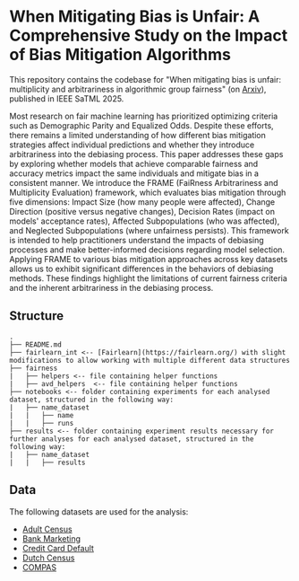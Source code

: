 # When Mitigating Bias is Unfair: A Comprehensive Study on the Impact of Bias Mitigation Algorithms

This repository contains the codebase for "When mitigating bias is unfair: multiplicity and arbitrariness in algorithmic group fairness" (on [Arxiv](https://arxiv.org/abs/2302.07185)), published in IEEE SaTML 2025.

Most research on fair machine learning has prioritized optimizing criteria such as Demographic Parity and Equalized Odds. Despite these efforts, there remains a limited understanding of how different bias mitigation strategies affect individual predictions and whether they introduce arbitrariness into the debiasing process. This paper addresses these gaps by exploring whether models that achieve comparable fairness and accuracy metrics impact the same individuals and mitigate bias in a consistent manner. We introduce the FRAME (FaiRness Arbitrariness and Multiplicity Evaluation) framework, which evaluates bias mitigation through five dimensions: Impact Size (how many people were affected), Change Direction (positive versus negative changes), Decision Rates (impact on models' acceptance rates), Affected Subpopulations (who was affected), and Neglected Subpopulations (where unfairness persists). This framework is intended to help practitioners understand the impacts of debiasing processes and make better-informed decisions regarding model selection. Applying FRAME to various bias mitigation approaches across key datasets allows us to exhibit significant differences in the behaviors of debiasing methods. These findings highlight the limitations of current fairness criteria and the inherent arbitrariness in the debiasing process.


## Structure

```
.
├── README.md
├── fairlearn_int <-- [Fairlearn](https://fairlearn.org/) with slight modifications to allow working with multiple different data structures
├── fairness 
|   ├── helpers <-- file containing helper functions
|   ├── avd_helpers  <-- file containing helper functions
├── notebooks <-- folder containing experiments for each analysed dataset, structured in the following way:
|   ├── name_dataset
|   |   ├── name
|   |   ├── runs
├── results <-- folder containing experiment results necessary for further analyses for each analysed dataset, structured in the following way:
|   ├── name_dataset
|   |   ├── results
```

## Data
The following datasets are used for the analysis:
* [Adult Census](https://archive.ics.uci.edu/ml/datasets/adult)
* [Bank Marketing](https://archive.ics.uci.edu/ml/datasets/Bank%2BMarketing)
* [Credit Card Default](https://archive.ics.uci.edu/ml/datasets/default%2Bof%2Bcredit%2Bcard%2Bclients)
* [Dutch Census](https://microdata.worldbank.org/index.php/catalog/2102/data-dictionary)
* [COMPAS](https://www.propublica.org/datastore/dataset/compas-recidivism-risk-score-data-and-analysis)
